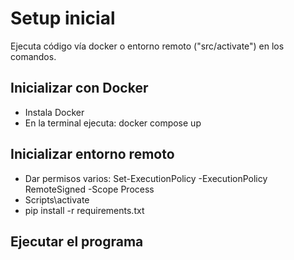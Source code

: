 # Setup inicial
Ejecuta código vía docker o entorno remoto ("src/activate") en los comandos.

## Inicializar con Docker
- Instala Docker
- En la terminal ejecuta:
docker compose up

## Inicializar entorno remoto
- Dar permisos varios: Set-ExecutionPolicy -ExecutionPolicy RemoteSigned -Scope Process
- Scripts\activate
- pip install -r requirements.txt

## Ejecutar el programa
